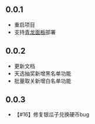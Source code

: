 ## 0.0.1
- 重启项目
- 支持[青龙面板](https://github.com/whyour/qinglong)部署
## 0.0.2
- 更新文档
- 天选抽奖新增黑名单功能
- 批量取关新增白名单功能
## 0.0.3
- 【#16】修复银瓜子兑换硬币bug
